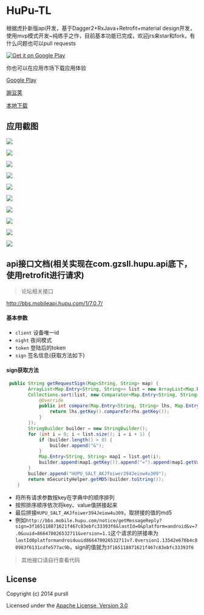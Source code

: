 # HuPu-TL
根据虎扑新版api开发，基于Dagger2+RxJava+Retrofit+material design开发，使用mvp模式开发~纯练手之作，目前基本功能已完成，欢迎jrs来star和fork，有什么问题也可以pull requests

[![Get it on Google Play](http://www.android.com/images/brand/get_it_on_play_logo_small.png)](http://play.google.com/store/apps/details?id=com.gzsll.hupu)

你也可以在应用市场下载应用体验

[Google Play](https://play.google.com/store/apps/details?id=com.gzsll.hupu)

[豌豆荚](http://www.wandoujia.com/apps/com.gzsll.hupu)

[本地下载](http://www.pursll.com/TLint_1.5.apk)


## 应用截图
![](https://github.com/gzsll/TLint/raw/master/resource/Screenshot1.png) 

![](https://github.com/gzsll/TLint/raw/master/resource/Screenshot2.png) 

![](https://github.com/gzsll/TLint/raw/master/resource/Screenshot3.png) 

![](https://github.com/gzsll/TLint/raw/master/resource/Screenshot4.png) 

![](https://github.com/gzsll/TLint/raw/master/resource/Screenshot5.png) 

![](https://github.com/gzsll/TLint/raw/master/resource/Screenshot6.png) 

![](https://github.com/gzsll/TLint/raw/master/resource/Screenshot7.png) 

![](https://github.com/gzsll/TLint/raw/master/resource/Screenshot8.png) 

![](https://github.com/gzsll/TLint/raw/master/resource/Screenshot9.png) 

![](https://github.com/gzsll/TLint/raw/master/resource/Screenshot10.png) 

## api接口文档(相关实现在com.gzsll.hupu.api底下，使用retrofit进行请求)


>论坛相关接口

http://bbs.mobileapi.hupu.com/1/7.0.7/

#### 基本参数 
  - `client`  设备唯一id
  - `night`     夜间模式
  - `token`   登陆后的token
  - `sign`   签名信息(获取方法如下)
  
#### sign获取方法
``` java
 public String getRequestSign(Map<String, String> map) {
        ArrayList<Map.Entry<String, String>> list = new ArrayList<Map.Entry<String, String>>(map.entrySet());
        Collections.sort(list, new Comparator<Map.Entry<String, String>>() {
            @Override
            public int compare(Map.Entry<String, String> lhs, Map.Entry<String, String> rhs) {
                return lhs.getKey().compareTo(rhs.getKey());
            }
        });
        StringBuilder builder = new StringBuilder();
        for (int i = 0; i < list.size(); i = i + 1) {
            if (builder.length() > 0) {
                builder.append("&");
            }
            Map.Entry<String, String> map1 = list.get(i);
            builder.append(map1.getKey()).append("=").append(map1.getValue());
        }
        builder.append("HUPU_SALT_AKJfoiwer394Jeiow4u309");
        return mSecurityHelper.getMD5(builder.toString());
    }
```

- 将所有请求参数按key在字典中的顺序排列
- 按照排序顺序依次将key、value值拼接起来
- 最后拼接`HUPU_SALT_AKJfoiwer394Jeiow4u309`，取拼接的值的md5
- 例如`http://bbs.mobile.hupu.com/notice/getMessageReply?sign=3f165118871621f467c83ebfc33393f6&lastId=0&platform=android&v=7.0&uuid=866470026532711&version=1.1`这个请求的拼接串为`lastId0platformandroiduuid866470026532711v7.0version1.13542e676b4c80983f6131cdfe577ac9b`，sign的值就为`3f165118871621f467c83ebfc33393f6`


> 其他接口请自行查看代码


## License

Copyright (c) 2014 pursll

Licensed under the [Apache License, Version 3.0](http://opensource.org/licenses/GPL-3.0)


